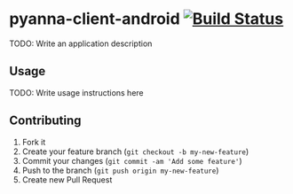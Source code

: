 # pyanna-client-android [![Build Status](https://secure.travis-ci.org/yuijo/pannya-client-android.png?branch=master)](http://travis-ci.org/yuijo/pannya-client-android)

TODO: Write an application description

## Usage

TODO: Write usage instructions here

## Contributing

1. Fork it
2. Create your feature branch (`git checkout -b my-new-feature`)
3. Commit your changes (`git commit -am 'Add some feature'`)
4. Push to the branch (`git push origin my-new-feature`)
5. Create new Pull Request

